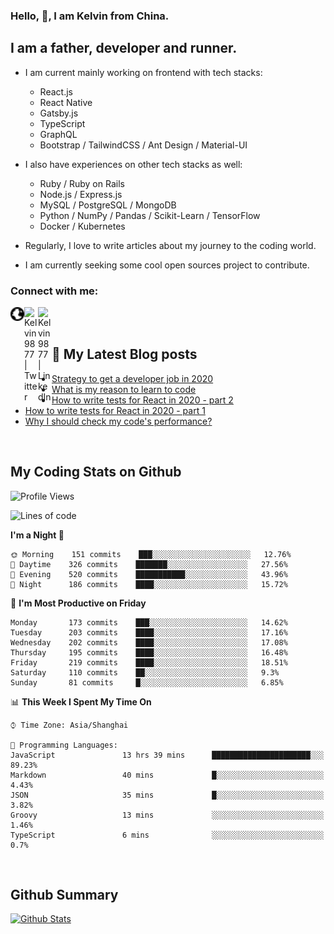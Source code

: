 ### Hello, 👋, I am Kelvin from China.

## I am a father, developer and runner.

- I am current mainly working on frontend with tech stacks:
  - React.js
  - React Native
  - Gatsby.js
  - TypeScript
  - GraphQL
  - Bootstrap / TailwindCSS / Ant Design / Material-UI
  
- I also have experiences on other tech stacks as well:
  - Ruby / Ruby on Rails
  - Node.js / Express.js
  - MySQL / PostgreSQL / MongoDB
  - Python / NumPy / Pandas / Scikit-Learn / TensorFlow
  - Docker / Kubernetes
- Regularly, I love to write articles about my journey to the coding world.
- I am currently seeking some cool open sources project to contribute.

### Connect with me:

[<img align="left" alt="kelvinliang.cn" width="22px" src="https://raw.githubusercontent.com/iconic/open-iconic/master/svg/globe.svg" />][website]
[<img align="left" alt="Kelvin9877 | Twitter" width="22px" src="https://cdn.jsdelivr.net/npm/simple-icons@v3/icons/twitter.svg" />][twitter]
[<img align="left" alt="Kelvin9877 | LinkedIn" width="22px" src="https://cdn.jsdelivr.net/npm/simple-icons@v3/icons/linkedin.svg" />][linkedin]

<br />
<br />

## 📕 My Latest Blog posts

<!-- BLOG-POST-LIST:START -->
- [Strategy to get a developer job in 2020](https://dev.to/kelvin9877/what-is-my-strategy-to-get-a-job-in-frontend-39gg)
- [What is my reason to learn to code](https://dev.to/kelvin9877/what-is-my-reason-to-learn-to-code-6k2)
- [How to write tests for React in 2020 - part 2](https://dev.to/kelvin9877/how-to-write-tests-for-react-in-2020-part-2-26h)
- [How to write tests for React in 2020 - part 1](https://dev.to/kelvin9877/how-to-write-tests-for-react-in-2020-4oai)
- [Why I should check my code's performance?](https://dev.to/kelvin9877/why-i-should-check-the-performance-of-my-code-19cl)
<!-- BLOG-POST-LIST:END -->

<br />

## My Coding Stats on Github

<!--START_SECTION:waka-->
![Profile Views](http://img.shields.io/badge/Profile%20Views-15-blue)

![Lines of code](https://img.shields.io/badge/From%20Hello%20World%20I%27ve%20Written-2.2%20million%20lines%20of%20code-blue)

**I'm a Night 🦉** 

```text
🌞 Morning    151 commits    ███░░░░░░░░░░░░░░░░░░░░░░   12.76% 
🌆 Daytime    326 commits    ███████░░░░░░░░░░░░░░░░░░   27.56% 
🌃 Evening    520 commits    ███████████░░░░░░░░░░░░░░   43.96% 
🌙 Night      186 commits    ████░░░░░░░░░░░░░░░░░░░░░   15.72%

```
📅 **I'm Most Productive on Friday** 

```text
Monday       173 commits    ███░░░░░░░░░░░░░░░░░░░░░░   14.62% 
Tuesday      203 commits    ████░░░░░░░░░░░░░░░░░░░░░   17.16% 
Wednesday    202 commits    ████░░░░░░░░░░░░░░░░░░░░░   17.08% 
Thursday     195 commits    ████░░░░░░░░░░░░░░░░░░░░░   16.48% 
Friday       219 commits    ████░░░░░░░░░░░░░░░░░░░░░   18.51% 
Saturday     110 commits    ██░░░░░░░░░░░░░░░░░░░░░░░   9.3% 
Sunday       81 commits     █░░░░░░░░░░░░░░░░░░░░░░░░   6.85%

```


📊 **This Week I Spent My Time On** 

```text
⌚︎ Time Zone: Asia/Shanghai

💬 Programming Languages: 
JavaScript               13 hrs 39 mins      ██████████████████████░░░   89.23% 
Markdown                 40 mins             █░░░░░░░░░░░░░░░░░░░░░░░░   4.43% 
JSON                     35 mins             █░░░░░░░░░░░░░░░░░░░░░░░░   3.82% 
Groovy                   13 mins             ░░░░░░░░░░░░░░░░░░░░░░░░░   1.46% 
TypeScript               6 mins              ░░░░░░░░░░░░░░░░░░░░░░░░░   0.7%

```


<!--END_SECTION:waka-->

<br />

## Github Summary

[![Github Stats](https://get-github-stats.vercel.app/api?username=kelvin8773&show_icons=true)](https://github.com/kelvin8773)

[website]: https://kelvinliang.cn
[twitter]: https://twitter.com/kelvin9877
[linkedin]: https://linkedin.com/in/kelvin9877
